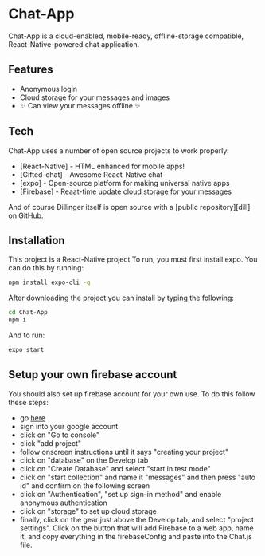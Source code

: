 # Chat-App

Chat-App is a cloud-enabled, mobile-ready, offline-storage compatible, React-Native-powered chat application.

## Features

- Anonymous login
- Cloud storage for your messages and images
- ✨ Can view your messages offline ✨

## Tech

Chat-App uses a number of open source projects to work properly:

- [React-Native] - HTML enhanced for mobile apps!
- [Gifted-chat] - Awesome React-Native chat
- [expo] - Open-source platform for making universal native apps
- [Firebase] - Reaat-time update cloud storage for your messages

And of course Dillinger itself is open source with a [public repository][dill]
on GitHub.

## Installation

This project is a React-Native project
To run, you must first install expo. You can do this by running:

```sh
npm install expo-cli -g
```

After downloading the project you can install by typing the following:

```sh
cd Chat-App
npm i
```

And to run:

```sh
expo start
```

## Setup your own firebase account

You should also set up firebase account for your own use. To do this follow these steps:

- go [here](https://firebase.google.com/?hl=en)
- sign into your google account
- click on "Go to console"
- click "add project"
- follow onscreen instructions until it says "creating your project"
- click on "database" on the Develop tab
- click on "Create Database" and select "start in test mode"
- click on "start collection" and name it "messages" and then press "auto id" and confirm on the following screen
- click on "Authentication", "set up sign-in method" and enable anonymous authentication
- click on "storage" to set up cloud storage
- finally, click on the gear just above the Develop tab, and select "project settings". Click on the button that will add Firebase to a web app, name it, and copy everything in the firebaseConfig and paste into the Chat.js file.
